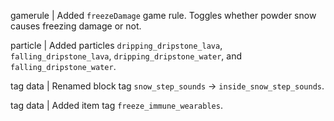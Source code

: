 gamerule | Added `freezeDamage` game rule. Toggles whether powder snow causes freezing damage or not.

particle | Added particles `dripping_dripstone_lava`, `falling_dripstone_lava`, `dripping_dripstone_water`, and `falling_dripstone_water`.

tag data | Renamed block tag `snow_step_sounds` -> `inside_snow_step_sounds`.

tag data | Added item tag `freeze_immune_wearables`.
